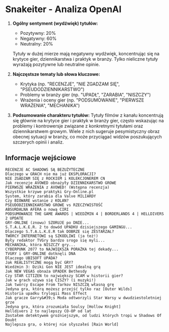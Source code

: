 # Snakeiter - Analiza OpenAI

1. **Ogólny sentyment (wydźwięk) tytułów:**
   - Pozytywny: 20%
   - Negatywny: 60%
   - Neutralny: 20%

   Tytuły w dużej mierze mają negatywny wydźwięk, koncentrując się na krytyce gier, dziennikarstwa i praktyk w branży. Tylko nieliczne tytuły wyrażają pozytywne lub neutralne opinie.

2. **Najczęstsze tematy lub słowa kluczowe:**
   - Krytyka (np. "RECENZJE", "NIE ZGADZAM SIĘ", "PSEUDODZIENNIKARSTWO")
   - Problemy w branży gier (np. "UPADŁ", "ZARABIA", "NISZCZY")
   - Wrażenia i oceny gier (np. "PODSUMOWANIE", "PIERWSZE WRAŻENIA", "MECHANIKA")

3. **Podsumowanie charakteru tytułów:**
   Tytuły filmów z kanału koncentrują się głównie na krytyce gier i praktyk w branży gier, często wskazując na problemy i kontrowersje związane z konkretnymi tytułami oraz dziennikarstwem growym. Wiele z nich sugeruje pesymistyczny obraz obecnej sytuacji w branży, co może przyciągać widzów poszukujących szczerych opinii i analiz.

## Informacje wejściowe
```
RECENZJE AC SHADOWS SĄ BEZUŻYTECZNE
Dlaczego w GRACH nie ma już EKSPLORACJI?
NIE ZGADZAM SIĘ z ROCKIEM i KOLEKCJONEREM CN
Jak recenzje AVOWED obnażyły DZIENNIKARSTWO GROWE
PIERWSZE WRAŻENIA z AVOWED! (Wstępna recenzja)
Wszystkie krzywe praktyki Gry-Online.pl
System, który zarabia dla Valve MILIARDY
Czy BIOWARE wstanie z KOLAN?
PSEUDODZIENNIKARSTWO GROWE vs RZECZYWISTOŚĆ
ABSURDALNA AFERA o nową CIRI
PODSUMOWANIE THE GAME AWARDS | WIEDŹMIN 4 | BORDERLANDS 4 | HELLDIVERS 2 UPDATE
GRY-ONLINE (znowu) SZORUJE po DNIE...
S.T.A.L.K.E.R. 2 to dowód UPADKU dzisiejszego GAMINGU...
Dlaczego S.T.A.L.K.E.R tak DOBRZE się ZESTARZAŁ?
TWÓRCY INTERNETOWI są SZKODLIWI (ja też!)
Były redaktor TVGry bardzo srogo się myli...
MECHANIKA, która NISZCZY gry...
CYBERPUNK 2077 to NAJWIĘKSZA PORAŻKA tej dekady...
TVGRY i GRY-ONLINE dotknęli DNA
Dlaczego UBISOFT UPADA?
Jak REALISTYCZNE mogą być GRY?
Wiedźmin 3: Dziki Gon NIE JEST idealną grą
Jak NEW VEGAS obnaża UPADEK Bethesdy
Czy STAR CITIZEN to największy SCAM w historii gier?
Jak w grach używa się CISZY? (i muzyki!)
Jak twórcy Escape From Tarkov NISZCZĄ własną grę
Jedyna gra, którą możesz przejść tylko raz [Outer Wilds]
Historia upadku trylogii Mass Effect
Jak gracze Garry&#39;s Moda odtworzyli Star Warsy w dwudziestoletniej grze
Jedyna gra, która zrozumiała Soulsy [Hollow Knight]
Helldivers 2 to najlepszy CO-OP od lat
Zostałem detektywem groźniejszym, od ludzi których tropi w Shadows Of Doubt
Najlepsza gra, o której nie słyszałeś [Rain World]
```
